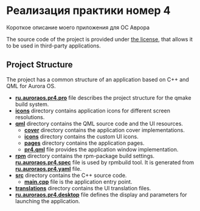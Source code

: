 # Реализация практики номер 4

Короткое описание моего приложения для ОС Аврора

The source code of the project is provided under
[the license](LICENSE.BSD-3-CLAUSE.md),
that allows it to be used in third-party applications.

## Project Structure

The project has a common structure
of an application based on C++ and QML for Aurora OS.

* **[ru.auroraos.pr4.pro](ru.auroraos.pr4.pro)** file
  describes the project structure for the qmake build system.
* **[icons](icons)** directory contains application icons for different screen resolutions.
* **[qml](qml)** directory contains the QML source code and the UI resources.
  * **[cover](qml/cover)** directory contains the application cover implementations.
  * **[icons](qml/icons)** directory contains the custom UI icons.
  * **[pages](qml/pages)** directory contains the application pages.
  * **[pr4.qml](qml/pr4.qml)** file
    provides the application window implementation.
* **[rpm](rpm)** directory contains the rpm-package build settings.
  **[ru.auroraos.pr4.spec](rpm/ru.auroraos.pr4.spec)** file is used by rpmbuild tool.
  It is generated from **[ru.auroraos.pr4.yaml](rpm/ru.auroraos.pr4.yaml)** file.
* **[src](src)** directory contains the C++ source code.
  * **[main.cpp](src/main.cpp)** file is the application entry point.
* **[translations](translations)** directory contains the UI translation files.
* **[ru.auroraos.pr4.desktop](ru.auroraos.pr4.desktop)** file
  defines the display and parameters for launching the application.